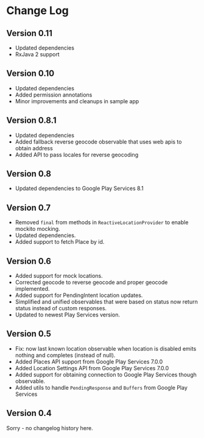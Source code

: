 Change Log
==========

Version 0.11
----------------------------
* Updated dependencies
* RxJava 2 support

Version 0.10
----------------------------
* Updated dependencies
* Added permission annotations
* Minor improvements and cleanups in sample app

Version 0.8.1
----------------------------
* Updated dependencies
* Added fallback reverse geocode observable that uses web apis to obtain address
* Added API to pass locales for reverse geocoding

Version 0.8
----------------------------
* Updated dependencies to Google Play Services 8.1

Version 0.7
----------------------------

* Removed ```final``` from methods in ```ReactiveLocationProvider``` to enable mockito mocking.
* Updated dependencies.
* Added support to fetch Place by id.

Version 0.6
----------------------------

* Added support for mock locations.
* Corrected geocode to reverse geocode and proper geocode implemented.
* Added support for PendingIntent location updates.
* Simplified and unified observables that were based on status now return status instead of custom responses.
* Updated to newest Play Services version.

Version 0.5
----------------------------

* Fix: now last known location observable when location is disabled emits nothing and completes (instead of null).
* Added Places API support from Google Play Services 7.0.0
* Added Location Settings API from Google Play Services 7.0.0
* Added support for obtaining connection to Google Play Services though observable.
* Added utils to handle ```PendingResponse``` and ```Buffers``` from Google Play Services

Version 0.4
----------------------------

Sorry - no changelog history here.
